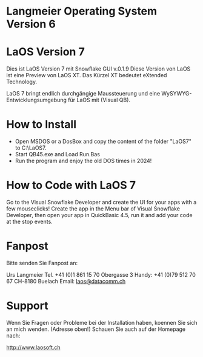 # Langmeier Operating System Version 6

LaOS Version 7
==================

Dies ist LaOS Version 7 mit Snowflake GUI v.0.1.9
Diese Version von LaOS ist eine Preview von LaOS XT. Das Kürzel XT bedeutet eXtended Technology.

LaOS 7 bringt endlich durchgängige Maussteuerung und eine WySYWYG-Entwicklungsumgebung für LaOS mit (Visual QB).

How to Install
==============

- Open MSDOS or a DosBox and copy the content of the folder "LaOS7" to C:\LaOS7\.
- Start QB45.exe and Load Run.Bas
- Run the program and enjoy the old DOS times in 2024!  


How to Code with LaOS 7
========================

Go to the Visual Snowflake Developer and create the UI for your apps with a few mouseclicks!
Create the app in the Menu bar of Visual Snowflake Developer, then open your app in QuickBasic 4.5, run it and add your code at the stop events.

Fanpost
========

Bitte senden Sie Fanpost an:

Urs Langmeier                           Tel. +41 (0)1 861 15 70
Obergasse 3                             Handy: +41 (0)79 512 70 67
CH-8180 Buelach				                  Email: laos@datacomm.ch


Support
========

Wenn Sie Fragen oder Probleme bei der Installation haben,
koennen Sie sich an mich wenden. (Adresse oben!) Schauen Sie auch
auf der Homepage nach:

http://www.laosoft.ch
